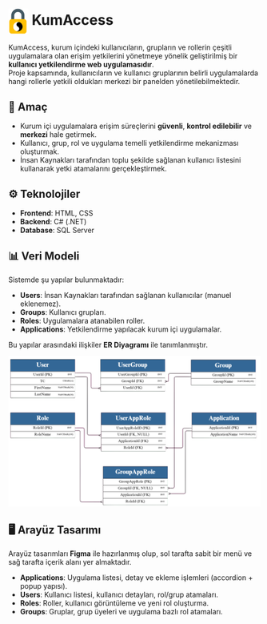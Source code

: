 # <img src="kumaccess_icon.png" alt="KumAccess Logo" width="40" style="vertical-align:middle;"/> KumAccess

KumAccess, kurum içindeki kullanıcıların, grupların ve rollerin çeşitli uygulamalara olan erişim yetkilerini yönetmeye yönelik geliştirilmiş bir **kullanıcı yetkilendirme web uygulamasıdır**.  
Proje kapsamında, kullanıcıların ve kullanıcı gruplarının belirli uygulamalarda hangi rollerle yetkili oldukları merkezi bir panelden yönetilebilmektedir.  

## 🎯 Amaç
- Kurum içi uygulamalara erişim süreçlerini **güvenli**, **kontrol edilebilir** ve **merkezi** hale getirmek.  
- Kullanıcı, grup, rol ve uygulama temelli yetkilendirme mekanizması oluşturmak.  
- İnsan Kaynakları tarafından toplu şekilde sağlanan kullanıcı listesini kullanarak yetki atamalarını gerçekleştirmek.  

## ⚙️ Teknolojiler
- **Frontend**: HTML, CSS  
- **Backend**: C# (.NET)  
- **Database**: SQL Server  

## 📊 Veri Modeli
Sistemde şu yapılar bulunmaktadır:
- **Users**: İnsan Kaynakları tarafından sağlanan kullanıcılar (manuel eklenemez).  
- **Groups**: Kullanıcı grupları.  
- **Roles**: Uygulamalara atanabilen roller.  
- **Applications**: Yetkilendirme yapılacak kurum içi uygulamalar.  

Bu yapılar arasındaki ilişkiler **ER Diyagramı** ile tanımlanmıştır.  

<img src="ER_diyagrami.png" alt="ER Diyagramı" width="600"/>

## 🖥️ Arayüz Tasarımı
Arayüz tasarımları **Figma** ile hazırlanmış olup, sol tarafta sabit bir menü ve sağ tarafta içerik alanı yer almaktadır.  

- **Applications**: Uygulama listesi, detay ve ekleme işlemleri (accordion + popup yapısı).  
- **Users**: Kullanıcı listesi, kullanıcı detayları, rol/grup atamaları.  
- **Roles**: Roller, kullanıcı görüntüleme ve yeni rol oluşturma.  
- **Groups**: Gruplar, grup üyeleri ve uygulama bazlı rol atamaları.  

